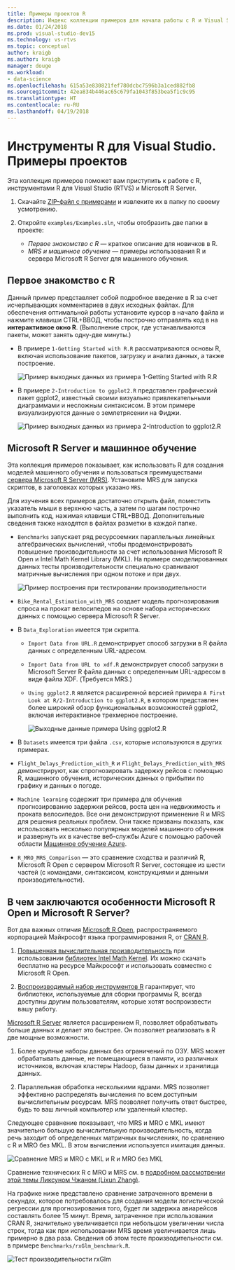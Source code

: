 ```yaml
---
title: Примеры проектов R
description: Индекс коллекции примеров для начала работы с R и Visual Studio.
ms.date: 01/24/2018
ms.prod: visual-studio-dev15
ms.technology: vs-rtvs
ms.topic: conceptual
author: kraigb
ms.author: kraigb
manager: douge
ms.workload:
- data-science
ms.openlocfilehash: 615a53e830821fef780dcbc7596b3a1ced882fb8
ms.sourcegitcommit: 42ea834b446ac65c679fa1043f853bea5f1c9c95
ms.translationtype: HT
ms.contentlocale: ru-RU
ms.lasthandoff: 04/19/2018
---
```

# <a name="r-tools-for-visual-studio-sample-projects"></a>Инструменты R для Visual Studio. Примеры проектов

Эта коллекция примеров поможет вам приступить к работе с R, инструментами R для Visual Studio (RTVS) и Microsoft R Server.

1. Скачайте [ZIP-файл с примерами](https://github.com/Microsoft/RTVS-docs/archive/master.zip) и извлеките их в папку по своему усмотрению.
1. Откройте `examples/Examples.sln`, чтобы отобразить две папки в проекте:

    - *Первое знакомство с R* — краткое описание для новичков в R.
    - *MRS и машинное обучение* — примеры использования R и сервера Microsoft R Server для машинного обучения.

## <a name="a-first-look-at-r"></a>Первое знакомство с R

Данный пример представляет собой подробное введение в R за счет исчерпывающих комментариев в двух исходных файлах. Для обеспечения оптимальной работы установите курсор в начало файла и нажмите клавиши CTRL+ВВОД, чтобы построчно отправлять код в на **интерактивное окно R**. (Выполнение строк, где устанавливаются пакеты, может занять одну-две минуты.)

- В примере `1-Getting Started with R.R` рассматриваются основы R, включая использование пакетов, загрузку и анализ данных, а также построение.

    ![Пример выходных данных из примера 1-Getting Started with R.R](media/samples-getting-started-output.png)

- В примере `2-Introduction to ggplot2.R` представлен графический пакет ggplot2, известный своими визуально привлекательными диаграммами и несложным синтаксисом. В этом примере визуализируются данные о землетрясении на Фиджи.

    ![Пример выходных данных из примера 2-Introduction to ggplot2.R](media/samples-ggplot-output.png)

## <a name="microsoft-r-server-and-machine-learning"></a>Microsoft R Server и машинное обучение

Эта коллекция примеров показывает, как использовать R для создания моделей машинного обучения и пользоваться преимуществами [сервера Microsoft R Server (MRS)](http://aka.ms/rtvs-msft-r). Установите MRS для запуска скриптов, в заголовках которых указано `MRS`.

Для изучения всех примеров достаточно открыть файл, поместить указатель мыши в верхнюю часть, а затем по шагам построчно выполнить код, нажимая клавиши CTRL+ВВОД. Дополнительные сведения также находятся в файлах разметки в каждой папке.

- `Benchmarks` запускает ряд ресурсоемких параллельных линейных алгебраических вычислений, чтобы продемонстрировать повышение производительности за счет использования Microsoft R Open и Intel Math Kernel Library (MKL). На примере смоделированных данных тесты производительности специально сравнивают матричные вычисления при одном потоке и при двух.

    ![Пример построения при тестировании производительности](media/samples-mro-benchmark-plot.png)

- `Bike_Rental_Estimation_with_MRS` создает модель прогнозирования спроса на прокат велосипедов на основе набора исторических данных с помощью сервера Microsoft R Server. 

- В `Data_Exploration` имеется три скрипта.

  - `Import Data from URL.R` демонстрирует способ загрузки в R файла данных с определенным URL-адресом.
  - `Import Data from URL to xdf.R` демонстрирует способ загрузки в Microsoft Server R файла данных с определенным URL-адресом в виде файла XDF. (Требуется MRS.)
  - `Using ggplot2.R` является расширенной версией примера `A First Look at R/2-Introduction to ggplot2.R`, в котором представлен более широкий обзор функциональных возможностей ggplot2, включая интерактивное трехмерное построение.

      ![Выходные данные примера Using ggplot2.R](media/samples-3d-interactive.png)

- В `Datasets` имеется три файла `.csv`, которые используются в других примерах.
- `Flight_Delays_Prediction_with_R` и `Flight_Delays_Prediction_with_MRS` демонстрируют, как спрогнозировать задержку рейсов с помощью R, машинного обучения, исторических данных о прибытии по графику и данных о погоде. 
- `Machine learning` содержит три примера для обучения прогнозированию задержки рейсов, роста цен на недвижимость и проката велосипедов. Все они демонстрируют применение R и MRS для решения реальных проблем. Они также призваны показать, как использовать несколько популярных моделей машинного обучения и развернуть их в качестве веб-службы Azure с помощью рабочей области [Машинное обучение Azure](https://azure.microsoft.com/services/machine-learning/).

- `R_MRO_MRS_Comparison` — это сравнение сходства и различий R, Microsoft R Open с сервером Microsoft R Server, состоящее из шести частей (с командами, синтаксисом, конструкциями и данными производительности).

## <a name="whats-special-about-microsoft-r-open-and-microsoft-r-server"></a>В чем заключаются особенности Microsoft R Open и Microsoft R Server?

Вот два важных отличия [Microsoft R Open](http://aka.ms/rtvs-r-open), распространяемого корпорацией Майкрософт языка программирования R, от [CRAN R](https://cran.r-project.org/).

1. [Повышенная вычислительная производительность](https://mran.revolutionanalytics.com/rro/#intelmkl1) при использовании [библиотек Intel Math Kernel](https://software.intel.com/intel-mkl). Их можно скачать бесплатно на ресурсе Майкрософт и использовать совместно с Microsoft R Open.

1. [Воспроизводимый набор инструментов R](https://mran.revolutionanalytics.com/rro/#reproducibility) гарантирует, что библиотеки, используемые для сборки программы R, всегда доступны другим пользователям, которые хотят воспроизвести вашу работу.

[Microsoft R Server](http://aka.ms/rtvs-msft-r) является расширением R, позволяет обрабатывать больше данных и делает это быстрее. Он позволяет реализовать в R две мощные возможности.

1. Более крупные наборы данных без ограничений по ОЗУ. MRS может обрабатывать данные, не помещающиеся в памяти, из различных источников, включая кластеры Hadoop, базы данных и хранилища данных.

1. Параллельная обработка несколькими ядрами. MRS позволяет эффективно распределять вычисления по всем доступным вычислительным ресурсам. MRS позволяет получить ответ быстрее, будь то ваш личный компьютер или удаленный кластер.

Следующее сравнение показывает, что MRS и MRO с MKL имеют значительно большую вычислительную производительность, когда речь заходит об определенных матричных вычислениях, по сравнению с R и MRO без MKL. В этом вычислении используется имитация данных.

![Сравнение MRS и MRO с MKL и R и MRO без MKL](media/samples-speed-comparison.png)

Сравнение технических R с MRO и MRS см. в [подробном рассмотрении этой темы Ликсуном Чжаном (Lixun Zhang)](http://htmlpreview.github.io/?https://github.com/lixzhang/R-MRO-MRS/blob/master/Introduction_to_MRO_and_MRS.html).

На графике ниже представлено сравнение затраченного времени в секундах, которое потребовалось для создания модели логистической регрессии для прогнозирования того, будет ли задержка авиарейсов составлять более 15 минут.  Время, затраченное при использовании CRAN R, значительно увеличивается при небольшом увеличении числа строк, тогда как при использовании MRS время увеличивается лишь примерно в два раза. Сведения об этом тесте производительности см. в примере `Benchmarks/rxGlm_benchmark.R`.

![Тест производительности rxGlm](media/samples-rxGLM-benchmark.png)
